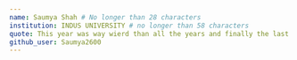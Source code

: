 ```yaml
---
name: Saumya Shah # No longer than 28 characters
institution: INDUS UNIVERSITY # no longer than 58 characters
quote: This year was way wierd than all the years and finally the last year of my graduation is spent in home. # no longer than 100 characters, avoid using quotes(") to guarantee the format remains the same.
github_user: Saumya2600
---
```

